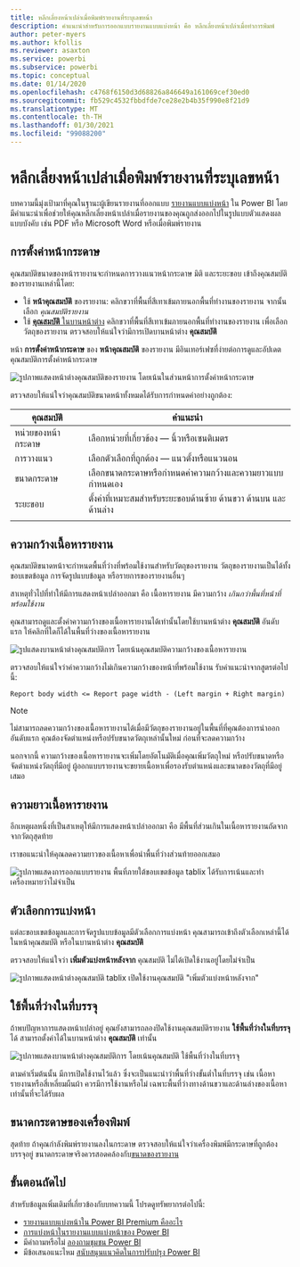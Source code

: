 ```yaml
---
title: หลีกเลี่ยงหน้าเปล่าเมื่อพิมพ์รายงานที่ระบุเลขหน้า
description: คำแนะนำสำหรับการออกแบบรายงานแบบแบ่งหน้า คือ หลีกเลี่ยงหน้าเปล่าเมื่อทำการพิมพ์
author: peter-myers
ms.author: kfollis
ms.reviewer: asaxton
ms.service: powerbi
ms.subservice: powerbi
ms.topic: conceptual
ms.date: 01/14/2020
ms.openlocfilehash: c4768f6150d3d68826a846649a161069cef30ed0
ms.sourcegitcommit: fb529c4532fbbdfde7ce28e2b4b35f990e8f21d9
ms.translationtype: MT
ms.contentlocale: th-TH
ms.lasthandoff: 01/30/2021
ms.locfileid: "99088200"
---
```

# <a name="avoid-blank-pages-when-printing-paginated-reports"></a>หลีกเลี่ยงหน้าเปล่าเมื่อพิมพ์รายงานที่ระบุเลขหน้า

บทความนี้มุ่งเป้ามาที่คุณในฐานะผู้เขียนรายงานที่ออกแบบ [รายงานแบบแบ่งหน้า](../paginated-reports/paginated-reports-report-builder-power-bi.md) ใน Power BI โดยมีคำแนะนำเพื่อช่วยให้คุณหลีกเลี่ยงหน้าเปล่าเมื่อรายงานของคุณถูกส่งออกไปในรูปแบบตัวแสดงผลแบบบังคับ เช่น PDF หรือ Microsoft Word หรือเมื่อพิมพ์รายงาน

## <a name="page-setup"></a>การตั้งค่าหน้ากระดาษ

คุณสมบัติขนาดของหน้ารายงานจะกำหนดการวางแนวหน้ากระดาษ มิติ และระยะขอบ เข้าถึงคุณสมบัติของรายงานเหล่านี้โดย:

- ใช้ **หน้าคุณสมบัติ** ของรายงาน: คลิกขวาที่พื้นที่สีเทาเข้มภายนอกพื้นที่ทำงานของรายงาน จากนั้นเลือก _คุณสมบัติรายงาน_
- ใช้ [**คุณสมบัติ** ในบานหน้าต่าง](../paginated-reports/paginated-reports-report-design-view.md#4-properties-pane) คลิกขวาที่พื้นที่สีเทาเข้มภายนอกพื้นที่ทำงานของรายงาน เพื่อเลือกวัตถุของรายงาน ตรวจสอบให้แน่ใจว่ามีการเปิดบานหน้าต่าง **คุณสมบัติ**

หน้า **การตั้งค่าหน้ากระดาษ** ของ **หน้าคุณสมบัติ** ของรายงาน  มีอินเทอร์เฟซที่ง่ายต่อการดูและอัปเดตคุณสมบัติการตั้งค่าหน้ากระดาษ

![รูปภาพแสดงหน้าต่างคุณสมบัติของรายงาน โดยเน้นในส่วนหน้าการตั้งค่าหน้ากระดาษ](media/report-paginated-blank-page/report-page-setup-properties.png)

ตรวจสอบให้แน่ใจว่าคุณสมบัติขนาดหน้าทั้งหมดได้รับการกำหนดค่าอย่างถูกต้อง:

|คุณสมบัติ|คำแนะนำ|
|---------|---------|
|หน่วยของหน้ากระดาษ|เลือกหน่วยที่เกี่ยวข้อง — นิ้วหรือเซนติเมตร|
|การวางแนว|เลือกตัวเลือกที่ถูกต้อง — แนวตั้งหรือแนวนอน|
|ขนาดกระดาษ|เลือกขนาดกระดาษหรือกำหนดค่าความกว้างและความยาวแบบกำหนดเอง|
|ระยะขอบ|ตั้งค่าที่เหมาะสมสำหรับระยะขอบด้านซ้าย ด้านขวา ด้านบน และด้านล่าง|
|||

## <a name="report-body-width"></a>ความกว้างเนื้อหารายงาน

คุณสมบัติขนาดหน้าจะกำหนดพื้นที่ว่างที่พร้อมใช้งานสำหรับวัตถุของรายงาน วัตถุของรายงานเป็นได้ทั้งขอบเขตข้อมูล การจัดรูปแบบข้อมูล หรือรายการของรายงานอื่นๆ

สาเหตุทั่วไปที่ทำให้มีการแสดงหน้าเปล่าออกมา คือ เนื้อหารายงาน มีความกว้าง _เกินกว่าพื้นที่หน้าที่พร้อมใช้งาน_

คุณสามารถดูและตั้งค่าความกว้างของเนื้อหารายงานได้เท่านั้นโดยใช้บานหน้าต่าง **คุณสมบัติ**  อันดับแรก ให้คลิกที่ใดก็ได้ในพื้นที่ว่างของเนื้อหารายงาน

![รูปแสดงบานหน้าต่างคุณสมบัติการ โดยเน้นคุณสมบัติความกว้างของเนื้อหารายงาน](media/report-paginated-blank-page/report-body-properties-width.png)

ตรวจสอบให้แน่ใจว่าค่าความกว้างไม่เกินความกว้างของหน้าที่พร้อมใช้งาน รับคำแนะนำจากสูตรต่อไปนี้:

```Report body width <= Report page width - (Left margin + Right margin)```

> [!NOTE]
> ไม่สามารถลดความกว้างของเนื้อหารายงานได้เมื่อมีวัตถุของรายงานอยู่ในพื้นที่ที่คุณต้องการนำออก อันดับแรก คุณต้องจัดตำแหน่งหรือปรับขนาดวัตถุเหล่านั้นใหม่ ก่อนที่จะลดความกว้าง
>
> นอกจากนี้ ความกว้างของเนื้อหารายงานจะเพิ่มโดยอัตโนมัติเมื่อคุณเพิ่มวัตถุใหม่ หรือปรับขนาดหรือจัดตำแหน่งวัตถุที่มีอยู่ ผู้ออกแบบรายงานจะขยายเนื้อหาเพื่อรองรับตำแหน่งและขนาดของวัตถุที่มีอยู่เสมอ

## <a name="report-body-height"></a>ความยาวเนื้อหารายงาน

อีกเหตุผลหนึ่งที่เป็นสาเหตุให้มีการแสดงหน้าเปล่าออกมา คือ มีพื้นที่ส่วนเกินในเนื้อหารายงานถัดจากจากวัตถุสุดท้าย

เราขอแนะนำให้คุณลดความยาวของเนื้อหาเพื่อนำพื้นที่ว่างส่วนท้ายออกเสมอ

![รูปภาพแสดงการออกแบบรายงาน พื้นที่ภายใต้ขอบเขตข้อมูล tablix ได้รับการเน้นและทำเครื่องหมายว่าไม่จำเป็น](media/report-paginated-blank-page/report-body-remove-trailing-space.png)

## <a name="page-break-options"></a>ตัวเลือกการแบ่งหน้า

แต่ละขอบเขตข้อมูลและการจัดรูปแบบข้อมูลมีตัวเลือกการแบ่งหน้า คุณสามารถเข้าถึงตัวเลือกเหล่านี้ได้ในหน้าคุณสมบัติ หรือในบานหน้าต่าง **คุณสมบัติ**

ตรวจสอบให้แน่ใจว่า **เพิ่มตัวแบ่งหน้าหลังจาก** คุณสมบัติ ไม่ได้เปิดใช้งานอยู่โดยไม่จำเป็น

![รูปภาพแสดงหน้าต่างคุณสมบัติ tablix เปิดใช้งานคุณสมบัติ "เพิ่มตัวแบ่งหน้าหลังจาก"](media/report-paginated-blank-page/data-region-page-break-option-after.png)

## <a name="consume-container-whitespace"></a>ใช้พื้นที่ว่างในที่บรรจุ

ถ้าพบปัญหาการแสดงหน้าเปล่าอยู่ คุณยังสามารถลองปิดใช้งานคุณสมบัติรายงาน **ใช้พื้นที่ว่างในที่บรรจุ** ได้ สามารถตั้งค่าได้ในบานหน้าต่าง **คุณสมบัติ** เท่านั้น

![รูปภาพแสดงบานหน้าต่างคุณสมบัติการ โดยเน้นคุณสมบัติ ใช้พื้นที่ว่างในที่บรรจุ](media/report-paginated-blank-page/report-properties-consumecontainerwhitespace.png)

ตามค่าเริ่มต้นนั้น มีการเปิดใช้งานไว้แล้ว ซึ่งจะเป็นแนะนำว่าพื้นที่ว่างขั้นต่ำในที่บรรจุ เช่น เนื้อหารายงานหรือสี่เหลี่ยมผืนผ้า ควรมีการใช้งานหรือไม่ เฉพาะพื้นที่ว่างทางด้านขวาและด้านล่างของเนื้อหาเท่านั้นที่จะได้รับผล

## <a name="printer-paper-size"></a>ขนาดกระดาษของเครื่องพิมพ์

สุดท้าย ถ้าคุณกำลังพิมพ์รายงานลงในกระดาษ ตรวจสอบให้แน่ใจว่าเครื่องพิมพ์มีกระดาษที่ถูกต้องบรรจุอยู่ ขนาดกระดาษจริงควรสอดคล้องกับ[ขนาดของรายงาน](#page-setup)

## <a name="next-steps"></a>ขั้นตอนถัดไป

สำหรับข้อมูลเพิ่มเติมที่เกี่ยวข้องกับบทความนี้ โปรดดูทรัพยากรต่อไปนี้:

- [รายงานแบบแบ่งหน้าใน Power BI Premium คืออะไร](../paginated-reports/paginated-reports-report-builder-power-bi.md)
- [การแบ่งหน้าในรายงานแบบแบ่งหน้าของ Power BI](../paginated-reports/paginated-reports-pagination.md)
- มีคำถามหรือไม่ [ลองถามชุมชน Power BI](https://community.powerbi.com/)
- มีข้อเสนอแนะไหม [สนับสนุนแนวคิดในการปรับปรุง Power BI](https://ideas.powerbi.com)

